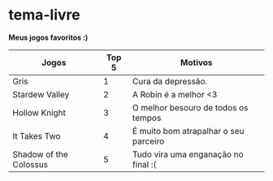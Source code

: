 # tema-livre

**Meus jogos favoritos :)**

| **Jogos** | **Top 5** | **Motivos** |
| --- | --- | --- |
| Gris | 1 | Cura da depressão. | 
| Stardew Valley | 2 | A Robin é a melhor <3 | 
| Hollow Knight | 3 | O melhor besouro de todos os tempos | 
| It Takes Two | 4| É muito bom atrapalhar o seu parceiro | 
| Shadow of the Colossus | 5 | Tudo vira uma enganação no final :( | 

